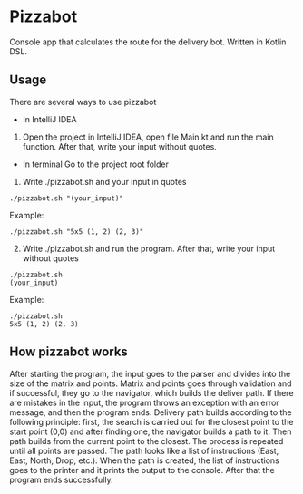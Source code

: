 # Pizzabot

Console app that сalculates the route for the delivery bot. Written in Kotlin DSL.

## Usage

There are several ways to use pizzabot

* In IntelliJ IDEA
1. Open the project in IntelliJ IDEA, open file Main.kt and run the main function. After that, write your input without quotes.

* In terminal
Go to the project root folder

1. Write ./pizzabot.sh and your input in quotes
```
./pizzabot.sh "(your_input)"
```
Example:
```
./pizzabot.sh "5x5 (1, 2) (2, 3)"
```

2. Write ./pizzabot.sh and run the program. After that, write your input without quotes
```
./pizzabot.sh
(your_input)
```
Example:
```
./pizzabot.sh
5x5 (1, 2) (2, 3)
```

## How pizzabot works

After starting the program, the input goes to the parser and divides into the size of the matrix and points. Matrix and points goes through validation and if successful, they go to the navigator, which builds the deliver path. If there are mistakes in the input, the program throws an exception with an error message, and then the program ends. Delivery path builds according to the following principle: first, the search is carried out for the closest point to the start point (0,0) and after finding one, the navigator builds a path to it. Then path builds from the current point to the closest. The process is repeated until all points are passed. The path looks like a list of instructions (East, East, North, Drop, etc.). When the path is created, the list of instructions goes to the printer and it prints the output to the console. After that the program ends successfully.
